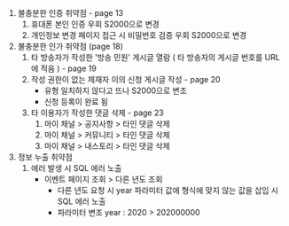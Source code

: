 1. 불충분한 인증 취약점 - page 13
	1. 휴대폰 본인 인증 우회 S2000으로 변경
	2. 개인정보 변경 페이지 접근 시 비밀번호 검증 우회  S2000으로 변경
2. 불충분한 인가 취약점 (page 18)
	1.  타 방송자가 작성한 '방송 민원' 게시글 열람 ( 타 방송자의 게시글 번호를 URL에 적음 ) - page 19
	2. 작성 권한이 없는 제재자 이의 신청 게시글 작성 - page 20
		- 유형 일치하지 않다고 뜨나 S2000으로 변조
		- 신청 등록이 완료 됨
	1. 타 이용자가 작성한 댓글 삭제 - page 23
		1. 마이 채널 > 공지사항 > 타인 댓글 삭제
		2. 마이 채널 > 커뮤니티 > 타인 댓글 삭제 
		3. 마이 채널 > 내스토리 > 타인 댓글 삭제 
3. 정보 누출 취약점
	1. 에러 발생 시 SQL 에러 노출
		- 이벤트 페이지 조회 > 다른 년도 조회
			- 다른 년도 요청 시 year 파라미터 값에 형식에 맞지 않는 값을 삽입 시 SQL 에러 노출
			- 파라미터 변조 year : 2020 > 202000000
